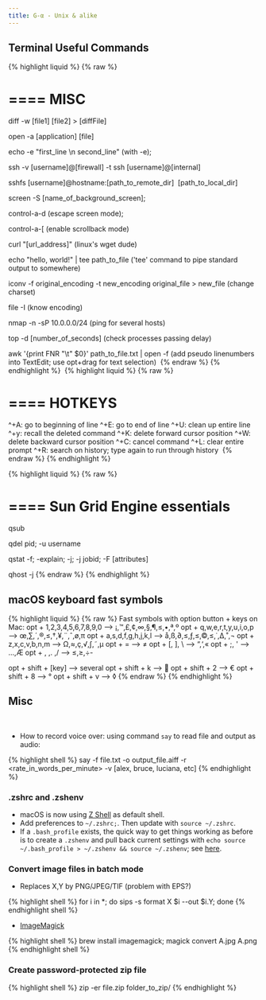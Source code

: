 ```yaml
---
title: G-α - Unix & alike
---
```


## Terminal Useful Commands

{% highlight liquid %} 
{% raw %}
# ==== MISC

diff -w [file1] [file2] > [diffFile]

open -a [application] [file]

echo -e "first_line \n second_line" (with -e); 

ssh -v [username]@[firewall] -t ssh [username]@[internal] 

sshfs [username]@hostname:[path_to_remote_dir]  [path_to_local_dir]

screen -S [name_of_background_screen]; 

control-a-d (escape screen mode); 

control-a-[ (enable scrollback mode)

curl "[url_address]" (linux's wget dude)

echo "hello, world!" | tee path_to_file ('tee' command to pipe standard output to somewhere)

iconv -f original_encoding -t new_encoding original_file > new_file (change charset)

file -I <filename> (know encoding)

nmap -n -sP 10.0.0.0/24 (ping for several hosts)

top -d [number_of_seconds] (check processes passing delay)

awk '{print FNR "\t" $0}' path_to_file.txt | open -f (add pseudo linenumbers into TextEdit; use opt+drag for text selection) 
​​{% endraw %}
​{% endhighlight %}
​
​{% highlight liquid %} 
{% raw %}
# ==== HOTKEYS


^+A: go to beginning of line
^+E: go to end of line
^+U: clean up entire line
^+y: recall the deleted command
^+K: delete forward cursor position
^+W: delete backward cursor position
^+C: cancel command
^+L: clear entire prompt
^+R: search on history; type again to run through history 
{% endraw %}
​{% endhighlight %}


{% highlight liquid %} 
{% raw %}
# ==== Sun Grid Engine essentials
qsub

qdel pid; -u username

qstat -f; -explain; -j; -j jobid; -F [attributes] 

qhost -j
{% endraw %}
​{% endhighlight %}
​
## macOS keyboard fast symbols

{% highlight liquid %} 
{% raw %}
Fast symbols with option button + keys on Mac:
opt + 1,2,3,4,5,6,7,8,9,0 --> ¡,™,£,¢,∞,§,¶,≤,•,ª,º
opt + q,w,e,r,t,y,u,i,o,p --> œ,∑,´,®,≤,†,¥,¨,ˆ,ø,π
opt + a,s,d,f,g,h,j,k,l --> å,ß,∂,≤,ƒ,≤,©,≤,˙,∆,˚,¬
opt + z,x,c,v,b,n,m --> Ω,≈,ç,√,∫,˜,µ
opt + = --> ≠
opt + [, ], \ --> “,‘,«
opt + ;, ' --> …,Æ
opt + , ,. ,/ --> ≤,≥,÷- 

opt + shift + [key] --> several
opt + shift + k --> 
opt + shift + 2 --> €
opt + shift + 8 --> °
opt + shift + v --> ◊
{% endraw %}
​{% endhighlight %}
​
## Misc
​
- How to record voice over: using command `say` to read file and output as audio:

{% highlight shell %} 
say -f file.txt -o output_file.aiff -r <rate_in_words_per_minute> -v [alex, bruce, luciana, etc]
{% endhighlight %} 

### .zshrc and .zshenv

- macOS is now using [Z Shell](http://zsh.sourceforge.net) as default shell.
- Add preferences to `~/.zshrc;`. Then update with `source ~/.zshrc`.
- If a `.bash_profile` exists, the quick way to get things working as before is to create a `.zshenv` and pull back current settings with `echo source ~/.bash_profile > ~/.zshenv && source ~/.zshenv`; see [here](https://stackoverflow.com/questions/23090390/is-there-anything-in-zsh-like-bash-profile).


### Convert image files in batch mode

- Replaces X,Y by PNG/JPEG/TIF (problem with EPS?)

{% highlight shell %} 
for i in *; do sips -s format X $i --out $i.Y; done
{% endhighlight shell %} 

- [ImageMagick](http://www.imagemagick.org/script/convert.php)

{% highlight shell %} 
brew install imagemagick; magick convert A.jpg A.png
{% endhighlight shell %} 

	
### Create password-protected zip file

{% highlight shell %} 
zip -er file.zip folder_to_zip/
{% endhighlight %} 
